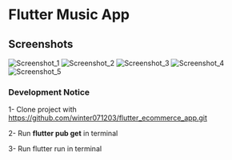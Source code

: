 # Flutter Music App


## Screenshots
![Screenshot_1](https://raw.githubusercontent.com/padi-dev-quanph/clean_architecture_clone_spotify/main/assets/git/music1.png)
![Screenshot_2](https://raw.githubusercontent.com/padi-dev-quanph/clean_architecture_clone_spotify/main/assets/git/music2.png)
![Screenshot_3](https://raw.githubusercontent.com/padi-dev-quanph/clean_architecture_clone_spotify/main/assets/git/music3.png)
![Screenshot_4](https://raw.githubusercontent.com/padi-dev-quanph/clean_architecture_clone_spotify/main/assets/git/music4.png)
![Screenshot_5](https://raw.githubusercontent.com/padi-dev-quanph/clean_architecture_clone_spotify/main/assets/git/music5.png)



### Development Notice

1- Clone project with https://github.com/winter071203/flutter_ecommerce_app.git

2- Run **flutter pub get** in terminal

3- Run flutter run in terminal
